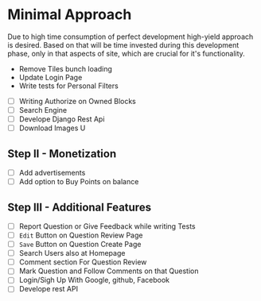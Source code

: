 # Minimal Approach

Due to high time consumption of perfect development high-yield approach is desired. Based on that  will be time invested during this development phase, only in that aspects of site, which are crucial for it's functionality.

- Remove Tiles bunch loading
- Update Login Page
- Write tests for Personal Filters
- [ ] Writing Authorize on Owned Blocks
- [ ] Search Engine
- [ ] Develope Django Rest Api
- [ ] Download Images U

## Step II - Monetization

- [ ]  Add advertisements
- [ ]  Add option to Buy Points on balance

## Step III - Additional Features

- [ ]  Report Question or Give Feedback while writing Tests
- [ ]  `Edit` Button on Question Review Page
- [ ]  `Save` Button on Question Create Page
- [ ]  Search Users also at Homepage
- [ ]  Comment section For Question Review
- [ ]  Mark Question and Follow Comments on that Question
- [ ]  Login/Sigh Up With Google, github, Facebook
- [ ]  Develope rest API
